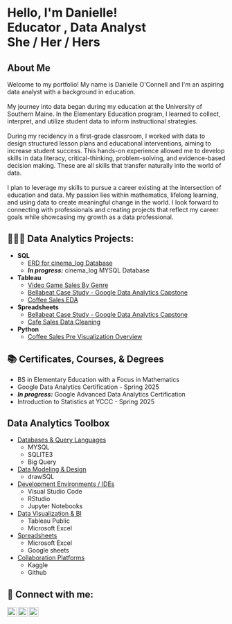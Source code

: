 <h1>Hello, I'm Danielle! <br/><a >Educator </a>, <a >Data Analyst </a> <br/<a > She / Her / Hers</a>

<h2>About Me</h2>

Welcome to my portfolio! My name is Danielle O'Connell and I'm an aspiring data analyst with a background in education. <br/>
<br/>
My journey into data began during my education at the University of Southern Maine. In the Elementary Education program, I learned to collect, interpret, and utilize student data to inform instructional strategies. <br/>
<br/>
During my recidency in a first-grade classroom, I worked with data to design structured lesson plans and educational interventions, aiming to increase student success. This hands-on experience allowed me to develop skills in data literacy, critical-thinking, problem-solving, and evidence-based decision making. These are all skills that transfer naturally into the world of data.<br/>
<br/>
I plan to leverage my skills to pursue a career existing at the intersection of education and data. My passion lies within mathematics, lifelong learning, and using data to create meaningful change in the world. I look forward to connecting with professionals and creating projects that reflect my career goals while showcasing my growth as a data professional.


<h2>👩🏻‍💻 Data Analytics Projects:</h2>

- <b>SQL</b>
  - [ERD for cinema_log Database](https://drawsql.app/teams/none-2722/diagrams/movies/embed)
  - ***In progress:*** cinema_log MYSQL Database 
- <b>Tableau</b>
  - [Video Game Sales By Genre]([https://public.tableau.com/shared/4DFW72ZPM?:display_count=n&:origin=viz_share_link](https://public.tableau.com/views/VideoGameSalesByGenre_17467355741110/Dashboard1?:language=en-US&:sid=&:redirect=auth&:display_count=n&:origin=viz_share_link))
  - [Bellabeat Case Study - Google Data Analytics Capstone]([https://public.tableau.com/views/BellabeatCaseStudy_17481137267880/Title?:language=en-US&:sid=&:redirect=auth&:display_count=n&:origin=viz_share_link](https://public.tableau.com/views/BellabeatCaseStudy_17481137267880/Title?:language=en-US&:sid=&:redirect=auth&:display_count=n&:origin=viz_share_link))
  - [Coffee Sales EDA]([https://public.tableau.com/views/CoffeeSalesEDA/Dashboard1?:language=en-US&:sid=&:redirect=auth&:display_count=n&:origin=viz_share_link](https://public.tableau.com/views/CoffeeSalesEDA/Dashboard1?:language=en-US&:sid=&:redirect=auth&:display_count=n&:origin=viz_share_link))
- <b>Spreadsheets</b>
  - [Bellabeat Case Study - Google Data Analytics Capstone](https://public.tableau.com/views/BellabeatCaseStudy_17481137267880/Title?:language=en-US&:sid=&:redirect=auth&:display_count=n&:origin=viz_share_link)
  - [Cafe Sales Data Cleaning](https://mainecc-my.sharepoint.com/:x:/r/personal/danielle_oconnell_mainecc_edu/Documents/Cafe%20Sales%20Data.xlsx?d=wf6cbb49a297f461db86d449ed2562b1a&csf=1&web=1&e=JiYA4z)
- <b>Python</b>
  - [Coffee Sales Pre Visualization Overview](https://www.kaggle.com/code/danielleoconnell/brief-coffee-sales-eda)

<h2>📚 Certificates, Courses, & Degrees </h2>

- BS in Elementary Education with a Focus in Mathematics 
- Google Data Analytics Certification - Spring 2025
- ***In progress:*** Google Advanced Data Analytics Certification
-  Introduction to Statistics at YCCC - Spring 2025

<h2>Data Analytics Toolbox</h2>

- <ins>Databases & Query Languages</ins>
  - MYSQL
  - SQLITE3
  - Big Query
- <ins>Data Modeling & Design </ins>
  - drawSQL
- <ins>Development Environments / IDEs</ins>
  - Visual Studio Code
  - RStudio
  - Jupyter Notebooks
- <ins>Data Visualization & BI</ins>
  - Tableau Public
  - Microsoft Excel
- <ins>Spreadsheets</ins>
  - Microsoft Excel
  - Google sheets
- <ins>Collaboration Platforms</ins>
  - Kaggle
  - Github 


<h2> 🤳 Connect with me:</h2>

[<img align="left" alt="DanielleOConnell | Gmail" width="22px" src="https://mailmeteor.com/logos/assets/PNG/Gmail_Logo_256px.png" />][Gmail]
[<img align="left" alt="DanielleOConnell | LinkedIn" width="22px" src="https://cdn.jsdelivr.net/npm/simple-icons@v3/icons/linkedin.svg" />][linkedin]
[<img align="left" alt="DanielleOConnell | Kaggle" width="22px" src="https://cdn4.iconfinder.com/data/icons/logos-and-brands/512/189_Kaggle_logo_logos-1024.png" />][Kaggle]

[Gmail]: mailto:danielle.oconnell11@gmail.com
[linkedin]: https://www.linkedin.com/in/danielle-o-connell-9469b235a
[kaggle]: https://www.kaggle.com/danielleoconnell

